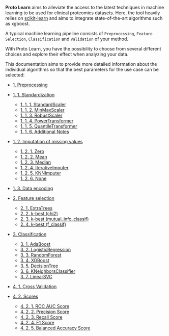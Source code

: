 **Proto Learn** aims to alleviate the access to the latest techniques in machine learning to be used for clinical proteomics datasets. Here, the tool heavily relies on [scikit-learn](https://scikit-learn.org/stable/) and aims to integrate state-of-the-art algorithms such as xgboost.

A typical machine learning pipeline consists of `Preprocessing`, `Feature Selection`, `Classification` and `Validation` of your method. 

With Proto Learn, you have the possibility to choose from several different choices and explore their effect when analyzing your data. 

This documentation aims to provide more detailed information about the individual algorithms so that the best parameters for the use case can be selected:

- [1. Preprocessing](https://github.com/OmicEra/proto_learn/wiki/METHODS-%7C-1.-Preprocessing#1-preprocessing)
- [1. 1. Standardization](https://github.com/OmicEra/proto_learn/wiki/METHODS-%7C-1.-Preprocessing#1-1-standardization)
  * [1. 1. 1. StandardScaler](https://github.com/OmicEra/proto_learn/wiki/METHODS-%7C-1.-Preprocessing#1-1-1-standardscaler)
  * [1. 1. 2. MinMaxScaler](https://github.com/OmicEra/proto_learn/wiki/METHODS-%7C-1.-Preprocessing#1-1-2-minmaxscaler)
  * [1. 1. 3. RobustScaler](https://github.com/OmicEra/proto_learn/wiki/METHODS-%7C-1.-Preprocessing#1-1-3-robustscaler)
  * [1. 1. 4. PowerTransformer](https://github.com/OmicEra/proto_learn/wiki/METHODS-%7C-1.-Preprocessing#1-1-4-powertransformer)
  * [1. 1. 5. QuantileTransformer](https://github.com/OmicEra/proto_learn/wiki/METHODS-%7C-1.-Preprocessing#1-1-5-quantiletransformer)
  * [1. 1. 6. Additional Notes](https://github.com/OmicEra/proto_learn/wiki/METHODS-%7C-1.-Preprocessing#1-1-6-additional-notes)
- [1. 2. Imputation of missing values](https://github.com/OmicEra/proto_learn/wiki/METHODS-%7C-1.-Preprocessing#1-2-imputation-of-missing-values)
  * [1. 2. 1. Zero](https://github.com/OmicEra/proto_learn/wiki/METHODS-%7C-1.-Preprocessing#1-2-1-zero)
  * [1. 2. 2. Mean](https://github.com/OmicEra/proto_learn/wiki/METHODS-%7C-1.-Preprocessing#1-2-2-mean)
  * [1. 2. 3. Median](https://github.com/OmicEra/proto_learn/wiki/METHODS-%7C-1.-Preprocessing#1-2-3-median)
  * [1. 2. 4. IterativeImputer](https://github.com/OmicEra/proto_learn/wiki/METHODS-%7C-1.-Preprocessing#1-2-4-iterativeimputer)
  * [1. 2. 5. KNNImputer](https://github.com/OmicEra/proto_learn/wiki/METHODS-%7C-1.-Preprocessing#1-2-5-knnimputer)
  * [1. 2. 6. None](https://github.com/OmicEra/proto_learn/wiki/METHODS-%7C-1.-Preprocessing#1-2-6-none)
- [1. 3. Data encoding](https://github.com/OmicEra/proto_learn/wiki/METHODS-%7C-1.-Preprocessing#1-3-data-encoding)

- [2. Feature selection](https://github.com/OmicEra/proto_learn/wiki/METHODS-%7C-2.-Feature-selection#2-feature-selection)
   * [2. 1. ExtraTrees](https://github.com/OmicEra/proto_learn/wiki/METHODS-%7C-2.-Feature-selection#2-1-ExtraTrees)
   * [2. 2. k-best (chi2)](https://github.com/OmicEra/proto_learn/wiki/METHODS-%7C-2.-Feature-selection#2-2-k-best-chi2)
   * [2. 3. k-best (mutual_info_classif)](https://github.com/OmicEra/proto_learn/wiki/METHODS-%7C-2.-Feature-selection#2-3-k-best-mutual_info_classif)
   * [2. 4. k-best (f_classif)](https://github.com/OmicEra/proto_learn/wiki/METHODS-%7C-2.-Feature-selection#2-4-k-best-f_classif)

- [3. Classification](https://github.com/OmicEra/proto_learn/wiki/METHODS-%7C-3.-Classification#3-classification)
  * [3. 1. AdaBoost](https://github.com/OmicEra/proto_learn/wiki/METHODS-%7C-3.-Classification#3-1-adaboost)
  * [3. 2. LogisticRegression](https://github.com/OmicEra/proto_learn/wiki/METHODS-%7C-3.-Classification#3-2-logisticregression)
  * [3. 3. RandomForest](https://github.com/OmicEra/proto_learn/wiki/METHODS-%7C-3.-Classification#3-3-randomforest)
  * [3. 4. XGBoost](https://github.com/OmicEra/proto_learn/wiki/METHODS-%7C-3.-Classification#3-4-xgboost)
  * [3. 5. DecisionTree](https://github.com/OmicEra/proto_learn/wiki/METHODS-%7C-3.-Classification#3-5-decisiontree)
  * [3. 6. KNeighborsClassifier](https://github.com/OmicEra/proto_learn/wiki/METHODS-%7C-3.-Classification#3-6-kneighborsclassifier)
  * [3. 7. LinearSVC](https://github.com/OmicEra/proto_learn/wiki/METHODS-%7C-3.-Classification#3-7-linearsvc)


- [4. 1. Cross Validation](https://github.com/OmicEra/proto_learn/wiki/METHODS-%7C-4.-Validation#4-1-cross-validation)
- [4. 2. Scores](https://github.com/OmicEra/proto_learn/wiki/METHODS-%7C-4.-Validation#4-2-scores)
  * [4. 2. 1. ROC AUC Score](https://github.com/OmicEra/proto_learn/wiki/METHODS-%7C-4.-Validation#4-2-1-roc-auc-score)
  * [4. 2. 2. Precision Score](https://github.com/OmicEra/proto_learn/wiki/METHODS-%7C-4.-Validation#4-2-2-precision-score)
  * [4. 2. 3. Recall Score](https://github.com/OmicEra/proto_learn/wiki/METHODS-%7C-4.-Validation#4-2-3-recall-score)
  * [4. 2. 4. F1 Score](https://github.com/OmicEra/proto_learn/wiki/METHODS-%7C-4.-Validation#4-2-4-f1-score)
  * [4. 2. 5. Balanced Accuracy Score](https://github.com/OmicEra/proto_learn/wiki/METHODS-%7C-4.-Validation#4-2-5-balanced-accuracy-score)
  